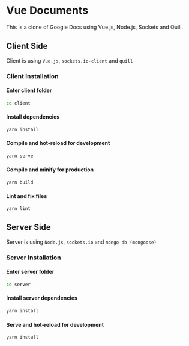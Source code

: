 # Vue Documents

This is a clone of Google Docs using Vue.js, Node.js, Sockets and Quill.

## Client Side

Client is using `Vue.js`, `sockets.io-client` and `quill`

### Client Installation

#### Enter client folder

```bash
cd client
```

#### Install dependencies

```bash
yarn install
```

#### Compile and hot-reload for development

```bash
yarn serve
```

#### Compile and minify for production

```bash
yarn build
```

#### Lint and fix files

```bash
yarn lint
```

## Server Side

Server is using `Node.js`, `sockets.io` and `mongo db (mongoose)`

### Server Installation

#### Enter server folder

```bash
cd server
```

#### Install server dependencies

```bash
yarn install
```

#### Serve and hot-reload for development

```bash
yarn install
```
